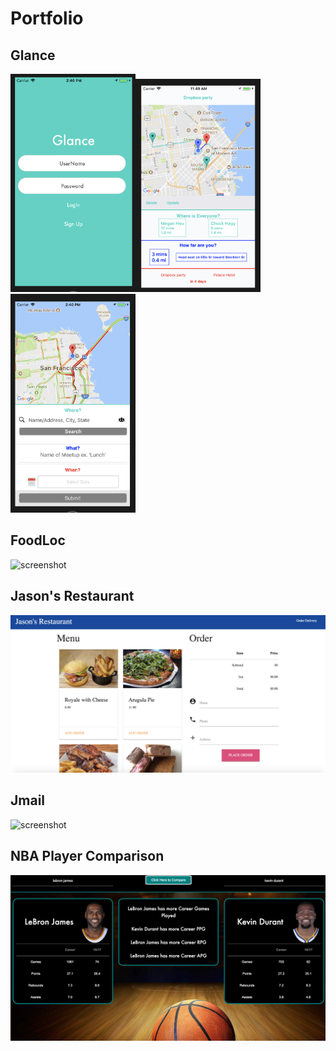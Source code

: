 # Portfolio

## Glance

<img src="./images/glanceScreenShot2.png" width="200"><img src="./images/glanceScreenShot1.png" width="200">
<img src="./images/glanceScreenShot3.png" width="200">

## FoodLoc

![screenshot](./images/foodLoc1.gif?raw=true)

## Jason's Restaurant

![screenshot](./images/restaurantScreenShot1.png?raw=true)

## Jmail

![screenshot](./images/inbox1.gif?raw=true)

## NBA Player Comparison

![screenshot](./images/playerComparisonScreenShot1.png?raw=true)
